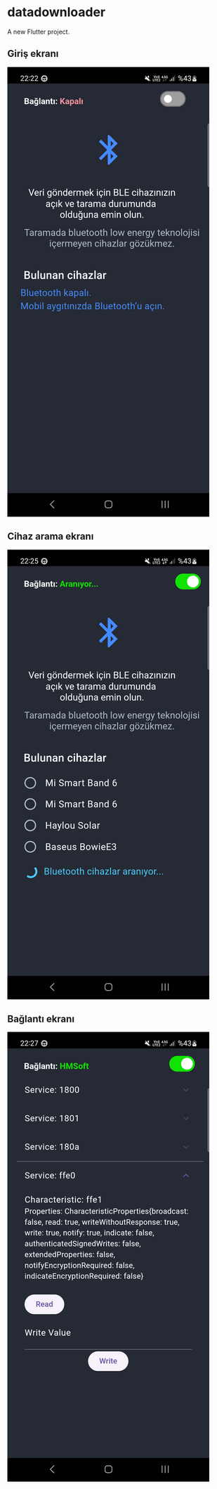 # datadownloader

A new Flutter project.

## Giriş ekranı

![Ekran1](resimler/img.png)


## Cihaz arama ekranı

![Ekran2](resimler/img_1.png)

## Bağlantı ekranı

![Ekran1](resimler/img_3.png)




